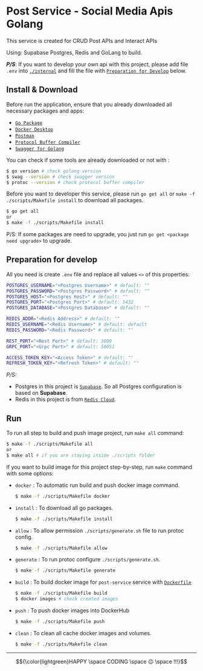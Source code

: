 # Post Service - Social Media Apis Golang

This service is created for CRUD Post APIs and Interact APIs

Using: Supabase Postgres, Redis and GoLang to build.

***P/S***: If you want to develop your own api with this project, please add file `.env` into [`./internal`](./internal/) and fill the file with [`Preparation for Develop`](#preparation-for-develop) below.

## Install & Download 
Before run the application, ensure that you already downloaded all necessary packages and apps:
* [`Go Package`](https://go.dev/doc/install)
* [`Docker Desktop`](https://docs.docker.com/desktop/)
* [`Postman` ](https://www.postman.com/downloads/)
* [`Protocol Buffer Compiler`](https://protobuf.dev/installation/)
* [`Swagger for Golang`](https://goswagger.io/go-swagger/install/install-source/)

You can check if some tools are already downloaded or not with : 
```bash
$ go version # check golang version
$ swag --version # check swagger version 
$ protoc --version # check protocol buffer compiler
```

Before you want to developer this service, please run `go get all` or `make -f ./scripts/Makefile install` to download all packages.
```bash
$ go get all
or
$ make -f ./scripts/Makefile install
```
P/S: If some packages are need to upgrade, you just run `go get <package need upgrade>` to upgrade.

## Preparation for develop
All you need is create `.env` file and replace all values `<>` of this properties:
```bash
POSTGRES_USERNAME="<Postgres Username>" # default: ""
POSTGRES_PASSWORD="<Postgres Password>" # default: ""
POSTGRES_HOST="<Postgres Host>" # default: ""
POSTGRES_PORT="<Postgres Port>" # default: 5432
POSTGRES_DATABASE="<Postgres Database>" # default: ""

REDIS_ADDR="<Redis Address>" # default: ""
REDIS_USERNAME="<Redis Username>" # default: default
REDIS_PASSWORD="<Redis Password>" # default: ""

REST_PORT="<Rest Port>" # default: 3000
GRPC_PORT="<Grpc Port>" # default: 50051

ACCESS_TOKEN_KEY="<Access Token>" # default: ""
REFRESH_TOKEN_KEY="<Refresh Token>" # default: ""
```
*P/S:* 
* Postgres in this project is [`Supabase`](https://supabase.com/). So all Postgres configuration is based on **Supabase**.
* Redis in this project is from [`Redis Cloud`](https://app.redislabs.com/).

## Run
To run all step to build and push image project, run `make all` command:
```bash
$ make -f ./scripts/Makefile all
or
$ make all # if you are staying inside ./scripts folder
``` 

If you want to build image for this project step-by-step, run `make` command with some options:
* `docker` : To automatic run build and push docker image command.
    ```bash
    $ make -f ./scripts/Makefile docker
    ```
* `install` : To download all go packages.
    ```bash
    $ make -f ./scripts/Makefile install
    ```
* `allow` : To allow permission `./scripts/generate.sh` file to run protoc config.
    ```bash
    $ make -f ./scripts/Makefile allow
    ```
* `generate` : To run protoc configure `./scripts/generate.sh`.
    ```bash
    $ make -f ./scripts/Makefile generate
    ```
* `build` : To build docker image for `post-service` service with [`Dockerfile`](./Dockerfile)
    ```bash
    $ make -f ./scripts/Makefile build
    $ docker images # check created images
    ```
* `push` : To push docker images into DockerHub
    ```bash
    $ make -f ./scripts/Makefile push
* `clean` : To clean all cache docker images and volumes.
    ```bash
    $ make -f ./scripts/Makefile clean
    ```
---
$${\color{lightgreen}HAPPY \space CODING \space 😉 \space !!!}$$	
